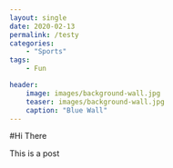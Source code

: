 ```yaml
---
layout: single
date: 2020-02-13
permalink: /testy
categories:
    - "Sports"
tags:
    - Fun

header:
    image: images/background-wall.jpg
    teaser: images/background-wall.jpg
    caption: "Blue Wall"
---
```


#Hi There

This is a post